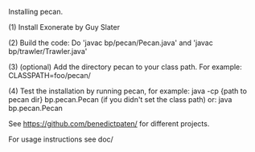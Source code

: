 Installing pecan.

(1) Install Exonerate by Guy Slater

(2) Build the code:
Do 'javac bp/pecan/Pecan.java' and 'javac bp/trawler/Trawler.java'

(3) (optional) Add the directory pecan to your class path. For example:
CLASSPATH=foo/pecan/

(4) Test the installation by running pecan, for example:
java -cp {path to pecan dir} bp.pecan.Pecan (if you didn't set the class path)
	or:
java bp.pecan.Pecan

See https://github.com/benedictpaten/ for different projects.

For usage instructions see doc/
